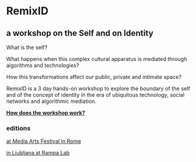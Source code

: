 # RemixID
## a workshop on the Self and on Identity

What is the self?

What happens when this complex cultural apparatus is mediated through algorithms and technologies?

How this transformations affect our public, private and intimate space?

RemixID is a 3 day hands-on workshop to explore the boundary of the self and of the concept of identity in the era of ubiquitous technology, social networks and algorithmic mediation.

__[How does the workshop work?](https://github.com/xdxdVSxdxd/LaCuraBook/blob/master/EN/RemixID/Howto.md)__


### editions

[at Media Arts Festival in Rome](http://www.artisopensource.net/?post_type=post&p=4236)

[in Ljubljana at Rampa Lab](http://www.artisopensource.net/2017/11/29/remixid-what-is-the-self-at-rampa-lab-in-ljubljana/)
